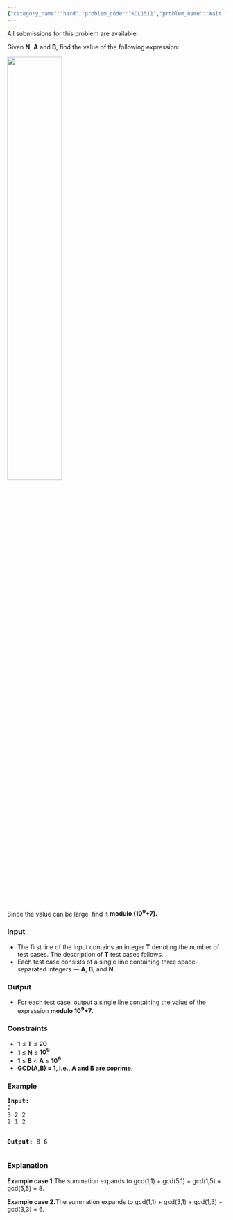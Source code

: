 ```yaml
---
{"category_name":"hard","problem_code":"KOL1511","problem_name":"Wait for it","languages_supported":{"0":"C","1":"CPP14","2":"JAVA"},"max_timelimit":3,"source_sizelimit":50000,"problem_author":"piyushkumar","problem_tester":null,"date_added":"14-12-2015","tags":{"0":"acm15kol","1":"euclidean","2":"eulerian","3":"gcd","4":"piyushkumar","5":"totient"},"editorial_url":"http://discuss.codechef.com/problems/KOL1511","time":{"view_start_date":1420050600,"submit_start_date":1420050600,"visible_start_date":1420050600,"end_date":1735669800},"layout":"problem"}
---
```

<span class="solution-visible-txt">All submissions for this problem are available.</span><p>Given <b>N</b>, <b>A</b> and <b>B</b>, find the value of the following expression:</p>
<p><img src="http://www.codechef.com/download/ACM15KOL/eqn.png" style="height: 50%; width: 50%;" /></p>
<p>Since the value can be large, find it <b>modulo (10<sup>9</sup>+7).</b></p>
<h3>Input</h3>
<ul>
<li>The first line of the input contains an integer <b>T</b> denoting the number of test cases. The description of <b>T</b> test cases follows.</li>
<li>Each test case consists of a single line containing three space-separated integers &mdash; <b>A</b>, <b>B</b>, and <b>N</b>.</li>
</ul>
<h3>Output</h3>
<ul>
<li>For each test case, output a single line containing the value of the expression <b>modulo 10<sup>9</sup>+7</b>.</li>
</ul>
<h3>Constraints</h3>
<ul>
<li><b>1</b> ≤ <b>T</b> ≤ <b>20</b></li>
<li><b>1</b> ≤ <b>N</b> ≤ <b>10<sup>9</sup></b></li>
<li><b>1</b> ≤ <b>B</b> &lt; <b>A</b> ≤ <b>10<sup>9</sup></b></li>
<li><b>GCD(A,B) = 1, i.e., A and B are coprime.</b></li>
</ul>
<h3>Example</h3>
<pre><b>Input:</b>
2
3 2 2
2 1 2

<b>Output:</b>
8
6
</pre><h3>Explanation</h3>
<p><b>Example case 1.</b>The summation expands to gcd(1,1) + gcd(5,1) + gcd(1,5) + gcd(5,5) = 8.</p>
<p><b>Example case 2.</b>The summation expands to gcd(1,1) + gcd(3,1) + gcd(1,3) + gcd(3,3) = 6.</p>
